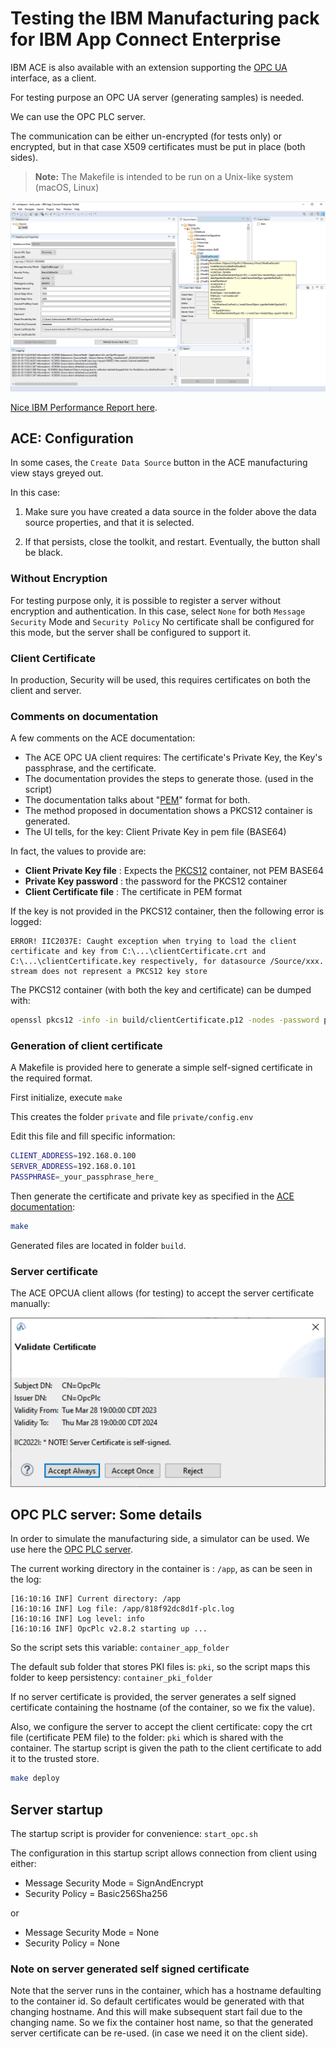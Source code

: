 # Testing the IBM Manufacturing pack for IBM App Connect Enterprise

IBM ACE is also available with an extension supporting the [OPC UA](https://en.wikipedia.org/wiki/OPC_Unified_Architecture) interface, as a client.

For testing purpose an OPC UA server (generating samples) is needed.

We can use the OPC PLC server.

The communication can be either un-encrypted (for tests only) or encrypted, but in that case X509 certificates must be put in place (both sides).

> **Note:** The Makefile is intended to be run on a Unix-like system (macOS, Linux)

![ACEmfg](images/ACEmfg.png)

[Nice IBM Performance Report here](https://www.ibm.com/support/pages/ibm-app-connect-manufacturing-v20-performance-reports).

## ACE: Configuration

In some cases, the `Create Data Source` button in the ACE manufacturing view stays greyed out.

In this case:

1. Make sure you have created a data source in the folder above the data source properties, and that it is selected.

2. If that persists, close the toolkit, and restart. Eventually, the button shall be black.

### Without Encryption

For testing purpose only, it is possible to register a server without encryption and authentication.
In this case, select `None` for both `Message Security` Mode and `Security Policy`
No certificate shall be configured for this mode, but the server shall be configured to support it.

### Client Certificate

In production, Security will be used, this requires certificates on both the client and server.

### Comments on documentation

A few comments on the ACE documentation:

- The ACE OPC UA client requires: The certificate's Private Key, the Key's passphrase, and the certificate.
- The documentation provides the steps to generate those. (used in the script)
- The documentation talks about "[PEM](https://en.wikipedia.org/wiki/Privacy-Enhanced_Mail)" format for both.
- The method proposed in documentation shows a PKCS12 container is generated.
- The UI tells, for the key: Client Private Key in pem file (BASE64)

In fact, the values to provide are:

- **Client Private Key file** : Expects the [PKCS12](https://fr.wikipedia.org/wiki/PKCS12) container, not PEM BASE64
- **Private Key password** : the password for the PKCS12 container
- **Client Certificate file** : The certificate in PEM format

If the key is not provided in the PKCS12 container, then the following error is logged:

```text
ERROR! IIC2037E: Caught exception when trying to load the client certificate and key from C:\...\clientCertificate.crt and C:\...\clientCertificate.key respectively, for datasource /Source/xxx. stream does not represent a PKCS12 key store
```

The PKCS12 container (with both the key and certificate) can be dumped with:

```bash
openssl pkcs12 -info -in build/clientCertificate.p12 -nodes -password pass:_pass_here_
```

### Generation of client certificate

A Makefile is provided here to generate a simple self-signed certificate in the required format.

First initialize, execute `make`

This creates the folder `private` and file `private/config.env`

Edit this file and fill specific information:

```bash
CLIENT_ADDRESS=192.168.0.100
SERVER_ADDRESS=192.168.0.101
PASSPHRASE=_your_passphrase_here_
```

Then generate the certificate and private key as specified in the [ACE documentation](https://www.ibm.com/docs/en/app-connect/12.0?topic=source-generating-self-signed-ssl-certificate):

```bash
make
```

Generated files are located in folder `build`.

### Server certificate

The ACE OPCUA client allows (for testing) to accept the server certificate manually:

![accept cert](images/accept.png)

## OPC PLC server: Some details

In order to simulate the manufacturing side, a simulator can be used.
We use here the [OPC PLC server](https://github.com/Azure-Samples/iot-edge-opc-plc).

The current working directory in the container is : `/app`, as can be seen in the log:

```text
[16:10:16 INF] Current directory: /app
[16:10:16 INF] Log file: /app/818f92dc8d1f-plc.log
[16:10:16 INF] Log level: info
[16:10:16 INF] OpcPlc v2.8.2 starting up ...
```

So the script sets this variable: `container_app_folder`

The default sub folder that stores PKI files is: `pki`, so the script maps this folder to keep persistency: `container_pki_folder`

If no server certificate is provided, the server generates a self signed certificate containing the hostname (of the container, so we fix the value).

Also, we configure the server to accept the client certificate: copy the crt file (certificate PEM file) to the folder: `pki` which is shared with the container.
The startup script is given the path to the client certificate to add it to the trusted store.

```bash
make deploy
```

## Server startup

The startup script is provider for convenience: `start_opc.sh`

The configuration in this startup script allows connection from client using either:

- Message Security Mode = SignAndEncrypt
- Security Policy = Basic256Sha256

or

- Message Security Mode = None
- Security Policy = None

### Note on server generated self signed certificate

Note that the server runs in the container, which has a hostname defaulting to the container id.
So default certificates would be generated with that changing hostname.
And this will make subsequent start fail due to the changing name.
So we fix the container host name, so that the generated server certificate can be re-used.
(in case we need it on the client side).
